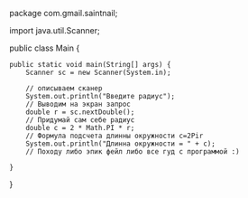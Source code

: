 package com.gmail.saintnail;

import java.util.Scanner;

public class Main {

	public static void main(String[] args) {
		Scanner sc = new Scanner(System.in);

		// описываем сканер
		System.out.println("Введите радиус");
		// Выводим на экран запрос
		double r = sc.nextDouble();
		// Придумай сам себе радиус
		double c = 2 * Math.PI * r;
		// Формула подсчета длинны окружности с=2Pir 
		System.out.println("Длинна окружности = " + c);
		// Походу либо эпик фейл либо все гуд с программой :)

	}

}
